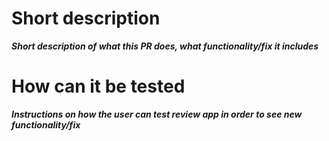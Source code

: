 # Short description 
___Short description of what this PR does, what functionality/fix it includes___


# How can it be tested
___Instructions on how the user can test review app in order to see new functionality/fix___
